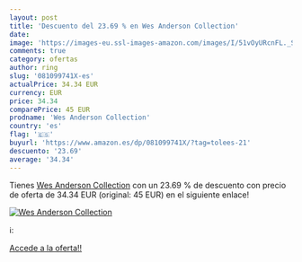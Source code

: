 ```yaml
---
layout: post
title: 'Descuento del 23.69 % en Wes Anderson Collection'
date: 
image: 'https://images-eu.ssl-images-amazon.com/images/I/51vOyURcnFL._SL200_.jpg'
comments: true
category: ofertas
author: ring
slug: '081099741X-es'
actualPrice: 34.34 EUR
currency: EUR
price: 34.34
comparePrice: 45 EUR
prodname: 'Wes Anderson Collection'
country: 'es'
flag: '🇪🇸'
buyurl: 'https://www.amazon.es/dp/081099741X/?tag=tolees-21'
descuento: '23.69'
average: '34.34'
---
```


Tienes [Wes Anderson Collection](https://www.amazon.es/dp/081099741X/?tag=tolees-21) con un 23.69 % de descuento con precio de oferta de 34.34 EUR (original: 45 EUR) en el siguiente enlace!

[![Wes Anderson Collection](https://images-eu.ssl-images-amazon.com/images/I/51vOyURcnFL._SL200_.jpg)](https://www.amazon.es/dp/081099741X/?tag=tolees-21)

ℹ️:


[Accede a la oferta!!](https://www.amazon.es/dp/081099741X/?tag=tolees-21)

